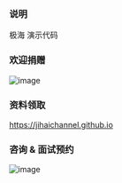 ### 说明
极海 演示代码 <br>

### 欢迎捐赠
![image](https://user-images.githubusercontent.com/98442707/170631866-1fcf7612-f6e9-46b4-87f1-95595d171bb4.png)

### 资料领取
https://jihaichannel.github.io

### 咨询 & 面试预约
![image](https://user-images.githubusercontent.com/98442707/170631902-546e4ad3-8573-4110-9b1d-6e47f0a0bb46.png)


